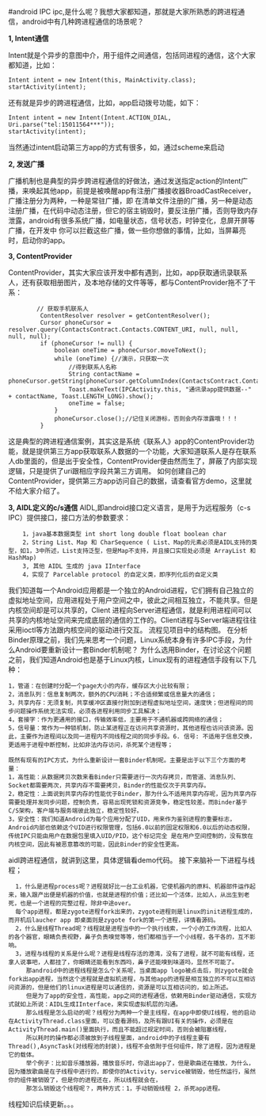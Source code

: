 #android IPC
ipc,是什么呢？我想大家都知道，那就是大家所熟悉的跨进程通信，android中有几种跨进程通信的场景呢？

**1, Intent通信**
  
   Intent就是个异步的意图中介，用于组件之间通信，包括同进程的通信，这个大家都知道，比如：
             
    Intent intent = new Intent(this, MainActivity.class);
    startActivity(intent); 
   
   还有就是异步的跨进程通信，比如，app启动拨号功能，如下：
    
    Intent intent = new Intent(Intent.ACTION_DIAL, Uri.parse("tel:15011564***"));
    startActivity(intent);
    
   当然通过intent启动第三方app的方式有很多，如，通过scheme来启动
    
**2, 发送广播**

   广播机制也是典型的异步跨进程通信的好做法，通过发送指定action的Intent广播，来唤起其他app，前提是被唤醒app有注册广播接收器BroadCastReceiver，广播注册分为两种，一种是常驻广播，即
   在清单文件注册的广播，另一种是动态注册广播，在代码中动态注册，但它的宿主销毁时，要反注册广播，否则导致内存泄露，android有很多系统广播，如电量状态，信号状态，时钟变化，息屏开屏等广播，在开发中
   你可以拦截这些广播，做一些你想做的事情，比如，当屏幕亮时，启动你的app。
 
    
**3, ContentProvider**

   ContentProvider，其实大家应该开发中都有遇到，比如，app获取通讯录联系人，还有获取相册图片，及本地存储的文件等等，都与ContentProvider拖不了干系：
   
            // 获取手机联系人
             ContentResolver resolver = getContentResolver();
             Cursor phoneCursor = resolver.query(ContactsContract.Contacts.CONTENT_URI, null, null, null, null);
             if (phoneCursor != null) {
                 boolean oneTime = phoneCursor.moveToNext();
                 while (oneTime) {//演示，只获取一次
                     //得到联系人名称
                     String contactName = phoneCursor.getString(phoneCursor.getColumnIndex(ContactsContract.Contacts.DISPLAY_NAME));
                     Toast.makeText(IPCActivity.this, "通讯录app提供数据--" + contactName, Toast.LENGTH_LONG).show();
                     oneTime = false;
                 }
                 phoneCursor.close();//记住关闭游标，否则会内存泄露哦！！！
             }
   这是典型的跨进程通信案例，其实这是系统《联系人》app的ContentProvider功能，就是提供第三方app获取联系人数据的一个功能，大家知道联系人是存在联系人db里面的，但是出于安全性，ContentProvider便由然而生了，屏蔽了内部实现逻辑，只是提供了uri跟相应字段共第三方调用。
   如何创建自己的ContentProvider，提供第三方app访问自己的数据，请查看官方demo，这里就不给大家介绍了。
   
   **3, AIDL定义的c/s通信**
   AIDL,即android接口定义语言，是用于为远程服务（c-s IPC）提供接口，接口方法的参数要求：
        
        1，java基本数据类型 int short long double float boolean char
        2，String List、Map 和 CharSequence ( List、Map的元素必须是AIDL支持的类型，如1，3中所述，List支持泛型，但是Map不支持，并且接口实现处必须是 ArrayList 和 HashMap)
        3, 其他 AIDL 生成的 java IInterface
        4，实现了 Parcelable protocol 的自定义类，即序列化后的自定义类
   
   我们知道每一个Android应用都是一个独立的Android进程，它们拥有自己独立的虚拟地址空间，应用进程处于用户空间之中，彼此之间相互独立，不能共享。但是内核空间却是可以共享的，Client 进程向Server进程通信，就是利用进程间可以共享的内核地址空间来完成底层的通信的工作的。Client进程与Server端进程往往采用ioctl等方法跟内核空间的驱动进行交互。
   流程见项目中的结构图。
    在分析Binder原理之前，我们先来思考一个问题，Linux系统本身有许多IPC手段，为什么Android要重新设计一套Binder机制呢？
    为什么选用Binder，在讨论这个问题之前，我们知道Android也是基于Linux内核，Linux现有的进程通信手段有以下几种：
    
    1，管道：在创建时分配一个page大小的内存，缓存区大小比较有限；
    2，消息队列：信息复制两次，额外的CPU消耗；不合适频繁或信息量大的通信；
    3，共享内存：无须复制，共享缓冲区直接付附加到进程虚拟地址空间，速度快；但进程间的同步问题操作系统无法实现，必须各进程利用同步工具解决；
    4，套接字：作为更通用的接口，传输效率低，主要用于不通机器或跨网络的通信；
    5，信号量：常作为一种锁机制，防止某进程正在访问共享资源时，其他进程也访问该资源。因此，主要作为进程间以及同一进程内不同线程之间的同步手段。6. 信号: 不适用于信息交换，更适用于进程中断控制，比如非法内存访问，杀死某个进程等；
    
    既然有现有的IPC方式，为什么重新设计一套Binder机制呢。主要是出于以下三个方面的考量：  
    1，高性能：从数据拷贝次数来看Binder只需要进行一次内存拷贝，而管道、消息队列、Socket都需要两次，共享内存不需要拷贝，Binder的性能仅次于共享内存。
    2，稳定性：上面说到共享内存的性能优于Binder，那为什么不适用共享内存呢，因为共享内存需要处理并发同步问题，控制负责，容易出现死锁和资源竞争，稳定性较差。而Binder基于C/S架构，客户端与服务端彼此独立，稳定性较好。
    3，安全性：我们知道Android为每个应用分配了UID，用来作为鉴别进程的重要标志，Android内部也依赖这个UID进行权限管理，包括6.0以前的固定权限和6.0以后的动态权限，传统IPC只能由用户在数据包里填入UID/PID，这个标记完全 是在用户空间控制的，没有放在内核空间，因此有被恶意篡改的可能，因此Binder的安全性更高。
    
  aidl跨进程通信，就讲到这里，具体逻辑看demo代码。
  接下来脑补一下进程与线程；
      
      1，什么是进程process呢？进程就好比一台工业机器，它使机器内的原料、机器部件运作起来，输入跟产出便是机器的价值，也就是进程的价值；还比如一个活体，比如人，从出生到老死，也是一个进程的完整过程，除非中途over。
      每个app进程，都是zygote进程fork出来的，zygote进程则是linux的init进程生成的，而开机后laucher app 即桌面则是zygote fork的第一个进程，详情看源码。
      2，什么是线程Thread呢？线程就是进程当中的一个执行线索，一个小的工作流程，比如人的各个器官，眼睛负责视野，鼻子负责嗅觉等等，他们都相当于一个小线程，各干各的，互不影响。
      3，进程与线程的关系是什么呢？进程是线程存活的港湾，没有了进程，就不可能有线程，还拿人说事吧，人都挂了，你眼睛还能看到东西吗，鼻子还能嗅到味道吗，显然不可能了。
         那android中的进程线程是怎么个关系呢，当桌面app logo被点击后，则zygote就会fork出app进程，当然这个进程就是虚拟机进程，与其他app的进程是相互独立的不可以互相访问资源的，但是他们的linux进程是可以通信的，资源是可以互相访问的，如上所述。
         但是为了app的安全性，高性能，app之间的进程通信，依赖用Binder驱动通信，实现方式就如上所说：AIDL生成IInterface，来实现虚拟机层的沟通。
         那么线程是怎么启动的呢？线程分为两种一个是主线程，在app中即使UI线程，他的启动在ActivityThread.class里面，可以查看源码，及所有跟UI有关的操作，必须是在ActivityThread.main()里面执行，而且不能超过规定时间，否则会被阻塞线程，
         所以耗时的操作都必须被放到子线程里面，android中的子线程主要有Thread(),AsyncTask(对线程池的封装)，线程不会依附于任何组件，除了进程，因为进程是它的载体。
         举个例子：比如音乐播放器，播放音乐时，你退出app了，但是歌曲还在播放，为什么，因为播放歌曲是在子线程中进行的，即使你的Activity，service被销毁，他任然运行，虽然你的组件被销毁了，但是你的进程还在，所以线程就会在，
         那怎么销毁这个线程呢？，两种方式：1，手动销毁线程 2，杀死app进程。
   线程知识后续更新。。。
      
      
    